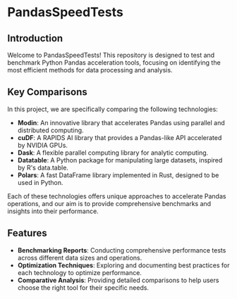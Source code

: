 # PandasSpeedTests

## Introduction
Welcome to PandasSpeedTests! This repository is designed to test and benchmark Python Pandas acceleration tools, focusing on identifying the most efficient methods for data processing and analysis.

## Key Comparisons
In this project, we are specifically comparing the following technologies:
- **Modin**: An innovative library that accelerates Pandas using parallel and distributed computing.
- **cuDF**: A RAPIDS AI library that provides a Pandas-like API accelerated by NVIDIA GPUs.
- **Dask**: A flexible parallel computing library for analytic computing.
- **Datatable**: A Python package for manipulating large datasets, inspired by R's data.table.
- **Polars**: A fast DataFrame library implemented in Rust, designed to be used in Python.

Each of these technologies offers unique approaches to accelerate Pandas operations, and our aim is to provide comprehensive benchmarks and insights into their performance.

## Features
- **Benchmarking Reports**: Conducting comprehensive performance tests across different data sizes and operations.
- **Optimization Techniques**: Exploring and documenting best practices for each technology to optimize performance.
- **Comparative Analysis**: Providing detailed comparisons to help users choose the right tool for their specific needs.
